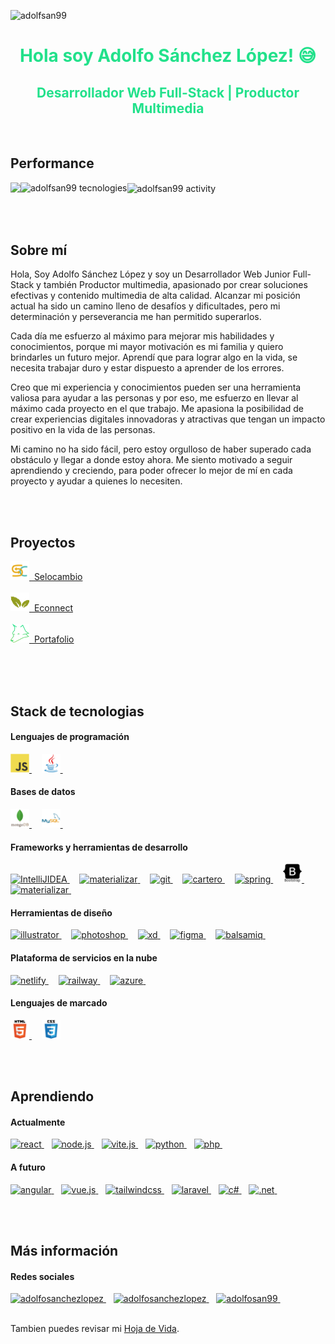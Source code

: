 <p align="left"> <img src="https://komarev.com/ghpvc/?username=adolfsan99&label=Profile%20views&color=0e75b6&style=flat"
alt="adolfsan99" /> </p>
<h1 align="center" style = "color: #22e18b;">Hola soy Adolfo Sánchez López! 😅</h1>
<h2 align="center" style = "color: #22e18b;">Desarrollador Web Full-Stack | Productor Multimedia</h2>

<br>

## Performance

<img align="left" 
src="https://github-readme-stats.vercel.app/api?username=adolfsan99&theme=ocean_dark&show_icons=true&amp;locale=en">

<img align="left"
src="https://github-readme-stats.vercel.app/api/top-langs??username=adolfsan99&theme=ocean_dark&locale=en&layout=compact" alt="adolfsan99 tecnologies" />

<img align="center" src="https://github-readme-streak-stats.herokuapp.com/?username=adolfsan99&theme=ocean_dark&" alt="adolfsan99 activity" />

<br><br>

## Sobre mí
Hola, Soy Adolfo Sánchez López y soy un Desarrollador Web Junior Full-Stack y también Productor multimedia, apasionado por crear soluciones efectivas y contenido multimedia de alta calidad. Alcanzar mi posición actual ha sido un camino lleno de desafíos y dificultades, pero mi determinación y perseverancia me han permitido superarlos.

Cada día me esfuerzo al máximo para mejorar mis habilidades y conocimientos, porque mi mayor motivación es mi familia y quiero brindarles un futuro mejor. Aprendí que para lograr algo en la vida, se necesita trabajar duro y estar dispuesto a aprender de los errores.

Creo que mi experiencia y conocimientos pueden ser una herramienta valiosa para ayudar a las personas y por eso, me esfuerzo en llevar al máximo cada proyecto en el que trabajo. Me apasiona la posibilidad de crear experiencias digitales innovadoras y atractivas que tengan un impacto positivo en la vida de las personas.

Mi camino no ha sido fácil, pero estoy orgulloso de haber superado cada obstáculo y llegar a donde estoy ahora. Me siento motivado a seguir aprendiendo y creciendo, para poder ofrecer lo mejor de mí en cada proyecto y ayudar a quienes lo necesiten.

<br><br>

## Proyectos

<div>
<a href="https://selocambio.netlify.app/" target="_blank" rel="noreferrer">
<img src="https://raw.githubusercontent.com/Adolfsan99/Selocambio.com/main/assets/img/favicon/android-icon-36x36.png"
alt="selocambio.com" width="30" height="30" />  Selocambio</a>   </div>
<br>
<div>
<a href="https://adolfsan99.github.io/econnect/index.html" target="_blank" rel="noreferrer">
<img src="https://raw.githubusercontent.com/Adolfsan99/econnect/main/img/ecoicon.png"
alt="econnect" width="30" height="30" />  Econnect</img></a>   </div>
<br>
<div>
<a href="https://adolfsan99.github.io/sanchprod/" target="_blank" rel="noreferrer">
<img src="https://raw.githubusercontent.com/Adolfsan99/sanchprod/gh-pages/assets/favicons/apple-touch-icon-57x57.png"
alt="portafolio" width="30" height="30" />  Portafolio</img></a>   </div>

<br><br><br>

## Stack de tecnologias


#### Lenguajes de programación

<a href="#" target="_blank" rel="noreferrer">
  <img src="https://raw.githubusercontent.com/devicons/devicon/master/icons/javascript/javascript-original.svg" alt="javascript" width="30" height="30" /> </a>   
<a href="#" target="_blank" rel="noreferrer">
  <img src="https://raw.githubusercontent.com/devicons/devicon/master/icons/java/java-original.svg" alt="java" width="30" height="30" /> </a>

<br>

#### Bases de datos

<a href="#" target="_blank" rel="noreferrer">
  <img src="https://raw.githubusercontent.com/devicons/devicon/master/icons/mongodb/mongodb-original-wordmark.svg" alt="mongodb" width="30" height="30" /> </a>   
<a href="#" target="_blank" rel="noreferrer">
  <img src="https://raw.githubusercontent.com/devicons/devicon/master/icons/mysql/mysql-original-wordmark.svg" alt="mysql" width="30" height="30" /> </a>

#### Frameworks y herramientas de desarrollo

<a href="#" target="_blank" rel="noreferrer">
  <img src="https://upload.wikimedia.org/wikipedia/commons/9/9c/IntelliJ_IDEA_Icon.svg" alt="IntelliJIDEA" width="30" height="30" /> </a>   
<a href="#" target="_blank" rel="noreferrer">
  <img src="https://upload.wikimedia.org/wikipedia/commons/9/9a/Visual_Studio_Code_1.35_icon.svg" alt="materializar" width="30" height="30" /> </a>   
<a href="#" target="_blank" rel="noreferrer">
  <img src="https://www.vectorlogo.zone/logos/git-scm/git-scm-icon.svg" alt="git" width="30" height="30" /> </a>   
<a href="#" target="_blank" rel="noreferrer">
  <img src="https://www.vectorlogo.zone/logos/getpostman/getpostman-icon.svg" alt="cartero" width="30" height="30" /> </a>   
<a href="#" target="_blank" rel="noreferrer">
  <img src="https://www.vectorlogo.zone/logos/springio/springio-icon.svg" alt="spring" width="30" height="30" /> </a>   
<a href="#" target="_blank" rel="noreferrer">
  <img src="https://raw.githubusercontent.com/devicons/devicon/master/icons/bootstrap/bootstrap-plain-wordmark.svg" alt="bootstrap" width="30" height="30" /> </a>   
<a href="#" target="_blank" rel="noreferrer">
  <img src="https://raw.githubusercontent.com/prplx/svg-logos/5585531d45d294869c4eaab4d7cf2e9c167710a9/svg/materialize.svg" alt="materializar" width="30" height="30" /> </a>

#### Herramientas de diseño

<a href="#" target="_blank" rel="noreferrer"> 
  <img src="https://upload.wikimedia.org/wikipedia/commons/f/fb/Adobe_Illustrator_CC_icon.svg" alt="illustrator" width="30" height="30" /> </a>   
<a href="#" target="_blank" rel="noreferrer">
  <img src="https://upload.wikimedia.org/wikipedia/commons/a/af/Adobe_Photoshop_CC_icon.svg" alt="photoshop" width="30" height="30" /> </a>   
<a href="#" target="_blank" rel="noreferrer">
  <img src="https://upload.wikimedia.org/wikipedia/commons/c/c2/Adobe_XD_CC_icon.svg" alt="xd" width="30" height="30" /> </a>   
<a href="#" target="_blank" rel="noreferrer">
  <img src="https://www.vectorlogo.zone/logos/figma/figma-icon.svg" alt="figma" width="30" height="30" /> </a>   
<a href="#" target="_blank" rel="noreferrer">
  <img src="https://balsamiq.com/assets/company/brandassets/smileyface-transparent-1080x1080.png" alt="balsamiq" width="30" height="30" /> </a>

#### Plataforma de servicios en la nube

<a href="#" target="_blank" rel="noreferrer">
  <img src="https://www.vectorlogo.zone/logos/netlify/netlify-icon.svg" alt="netlify" width="30" height="30" /> </a>   
<a href="#" target="_blank" rel="noreferrer">
  <img src="https://railway.app/brand/logo-light.svg" alt="railway" width="30" height="30" /> </a>   
<a href="#" target="_blank" rel="noreferrer">
  <img src="https://www.vectorlogo.zone/logos/microsoft_azure/microsoft_azure-icon.svg" alt="azure" width="30" height="30" /> </a>


#### Lenguajes de marcado

<a href="#" target="_blank" rel="noreferrer">
  <img src="https://raw.githubusercontent.com/devicons/devicon/master/icons/html5/html5-original-wordmark.svg" alt="html5" width="30" height="30" /> </a>   
<a href="#" target="_blank" rel="noreferrer"> 
  <img src="https://raw.githubusercontent.com/devicons/devicon/master/icons/css3/css3-original-wordmark.svg" alt="css3" width="30" height="30" /> </a>

<br><br>

## Aprendiendo

#### Actualmente

<a href="#" target="_blank" rel="noreferrer">
  <img src="https://upload.wikimedia.org/wikipedia/commons/a/a7/React-icon.svg" alt="react" width="30" height="30" /> </a>  
<a href="#" target="_blank" rel="noreferrer"> 
  <img src="https://upload.wikimedia.org/wikipedia/commons/d/d9/Node.js_logo.svg" alt="node.js" width="30" height="30" /> </a>  
<a href="#" target="_blank" rel="noreferrer"> 
  <img src="https://upload.wikimedia.org/wikipedia/commons/f/f1/Vitejs-logo.svg" alt="vite.js" width="30" height="30" /> </a>  
<a href="#" target="_blank" rel="noreferrer"> 
  <img src="https://upload.wikimedia.org/wikipedia/commons/c/c3/Python-logo-notext.svg" alt="python" width="30" height="30" /> </a>  
<a href="#" target="_blank" rel="noreferrer"> 
  <img src="https://upload.wikimedia.org/wikipedia/commons/2/27/PHP-logo.svg" alt="php" width="30" height="30" /> </a>  
  
<br>

#### A futuro

<a href="#" target="_blank" rel="noreferrer">
  <img src="https://upload.wikimedia.org/wikipedia/commons/c/cf/Angular_full_color_logo.svg" alt="angular" width="30" height="30" /> </a>  
<a href="#" target="_blank" rel="noreferrer"> 
  <img src="https://upload.wikimedia.org/wikipedia/commons/9/95/Vue.js_Logo_2.svg" alt="vue.js" width="30" height="30" /> </a>  
<a href="#" target="_blank" rel="noreferrer"> 
  <img src="https://upload.wikimedia.org/wikipedia/commons/d/d5/Tailwind_CSS_Logo.svg" alt="tailwindcss" width="30" height="30" /> </a>  
<a href="#" target="_blank" rel="noreferrer"> 
  <img src="https://upload.wikimedia.org/wikipedia/commons/9/9a/Laravel.svg" alt="laravel" width="30" height="30" /> </a>  
<a href="#" target="_blank" rel="noreferrer"> 
  <img src="https://upload.wikimedia.org/wikipedia/commons/0/0d/C_Sharp_wordmark.svg" alt="c#" width="30" height="30" /> </a>  
<a href="#" target="_blank" rel="noreferrer"> 
  <img src="https://upload.wikimedia.org/wikipedia/commons/7/7d/Microsoft_.NET_logo.svg" alt=".net" width="30" height="30" /> </a>  

<br><br>

## Más información

#### Redes sociales

<a href="https://linkedin.com/in/adolfosanchezlopez" target="blank">
    <img src="https://upload.wikimedia.org/wikipedia/commons/8/81/LinkedIn_icon.svg" alt="adolfosanchezlopez" width="30" height="30" /> </a>  
<a href="https://www.behance.net/adolfosanchezlopez" target="blank">
     <img src="https://raw.githubusercontent.com/rahuldkjain/github-profile-readme-generator/master/src/images/icons/Social/behance.svg" alt="adolfosanchezlopez" width="30" height="30" /> </a>  
<a href="https://www.hackerrank.com/adolfosan99" target="blank">
     <img src="https://raw.githubusercontent.com/rahuldkjain/github-profile-readme-generator/master/src/images/icons/Social/hackerrank.svg" alt="adolfosan99" width="30" height="30" /> </a>
<br><br>

Tambien puedes revisar mi <a href="https://adolfsan99.github.io/sanchprod/assets/pt/docs/AS2023-Hoja-de-vida.pdf">Hoja
de Vida</a>.
  
<br>
